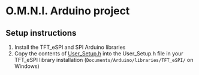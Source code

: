 # O.M.N.I. Arduino project

## Setup instructions

1. Install the TFT_eSPI and SPI Arduino libraries
2. Copy the contents of [User_Setup.h](../res/User_Setup.h) into the User_Setup.h file in your TFT_eSPI
   library installation (`Documents/Arduino/libraries/TFT_eSPI/` on Windows)

